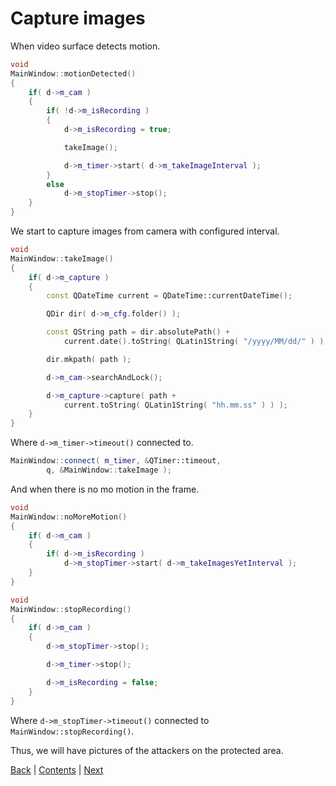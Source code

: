 # Capture images

When video surface detects motion.

```cpp
void
MainWindow::motionDetected()
{
	if( d->m_cam )
	{
		if( !d->m_isRecording )
		{
			d->m_isRecording = true;

			takeImage();

			d->m_timer->start( d->m_takeImageInterval );
		}
		else
			d->m_stopTimer->stop();
	}
}
```

We start to capture images from camera with configured interval.

```cpp
void
MainWindow::takeImage()
{
	if( d->m_capture )
	{
		const QDateTime current = QDateTime::currentDateTime();

		QDir dir( d->m_cfg.folder() );

		const QString path = dir.absolutePath() +
			current.date().toString( QLatin1String( "/yyyy/MM/dd/" ) );

		dir.mkpath( path );

		d->m_cam->searchAndLock();

		d->m_capture->capture( path +
			current.toString( QLatin1String( "hh.mm.ss" ) ) );
	}
}
```

Where `d->m_timer->timeout()` connected to.

```cpp
MainWindow::connect( m_timer, &QTimer::timeout,
		q, &MainWindow::takeImage );
```

And when there is no mo motion in the frame.

```cpp
void
MainWindow::noMoreMotion()
{
	if( d->m_cam )
	{
		if( d->m_isRecording )
			d->m_stopTimer->start( d->m_takeImagesYetInterval );
	}
}

void
MainWindow::stopRecording()
{
	if( d->m_cam )
	{
		d->m_stopTimer->stop();

		d->m_timer->stop();

		d->m_isRecording = false;
	}
}
```

Where `d->m_stopTimer->timeout()` connected to `MainWindow::stopRecording()`.

Thus, we will have pictures of the attackers on the protected area.

[Back](04.md) | [Contents](../README.md) | [Next](../chapter03/01.md)
